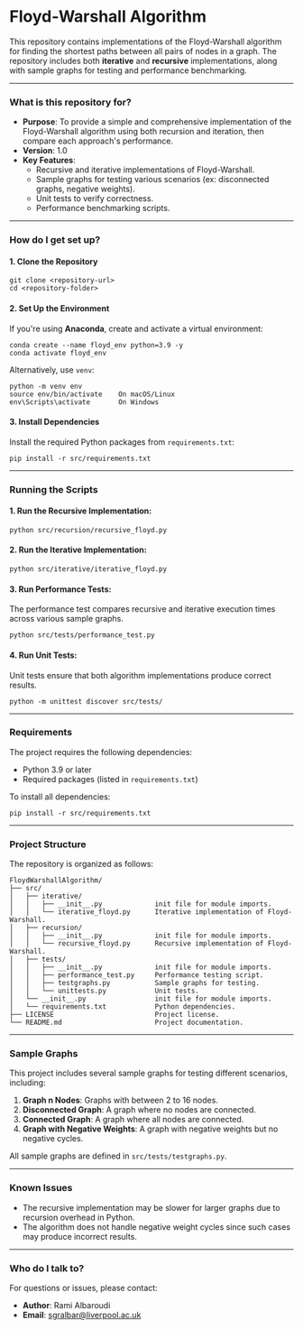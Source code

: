 # Floyd-Warshall Algorithm #

This repository contains implementations of the Floyd-Warshall algorithm for finding the shortest paths between all pairs of nodes in a graph. The repository includes both **iterative** and **recursive** implementations, along with sample graphs for testing and performance benchmarking.

---

### What is this repository for? ###
- **Purpose**: To provide a simple and comprehensive implementation of the Floyd-Warshall algorithm using both recursion and iteration, then compare each approach's performance.
- **Version**: 1.0
- **Key Features**:
  - Recursive and iterative implementations of Floyd-Warshall.
  - Sample graphs for testing various scenarios (ex: disconnected graphs, negative weights).
  - Unit tests to verify correctness.
  - Performance benchmarking scripts.

---

### How do I get set up? ###

#### 1. Clone the Repository
```
git clone <repository-url>
cd <repository-folder>
```

#### 2. Set Up the Environment
If you're using **Anaconda**, create and activate a virtual environment:
```
conda create --name floyd_env python=3.9 -y
conda activate floyd_env
```

Alternatively, use `venv`:
```
python -m venv env
source env/bin/activate    On macOS/Linux
env\Scripts\activate       On Windows
```

#### 3. Install Dependencies
Install the required Python packages from `requirements.txt`:
```
pip install -r src/requirements.txt
```

---

### Running the Scripts ###

#### 1. Run the Recursive Implementation:
```
python src/recursion/recursive_floyd.py
```

#### 2. Run the Iterative Implementation:
```
python src/iterative/iterative_floyd.py
```

#### 3. Run Performance Tests:
The performance test compares recursive and iterative execution times across various sample graphs.
```
python src/tests/performance_test.py
```

#### 4. Run Unit Tests:
Unit tests ensure that both algorithm implementations produce correct results.
```
python -m unittest discover src/tests/
```

---

### Requirements ###

The project requires the following dependencies:
- Python 3.9 or later
- Required packages (listed in `requirements.txt`)

To install all dependencies:
```
pip install -r src/requirements.txt
```

---

### Project Structure ###

The repository is organized as follows:

```
FloydWarshallAlgorithm/
├── src/
│   ├── iterative/
│   │   ├── __init__.py             init file for module imports.
│   │   └── iterative_floyd.py      Iterative implementation of Floyd-Warshall.
│   ├── recursion/
│   │   ├── __init__.py             init file for module imports.
│   │   └── recursive_floyd.py      Recursive implementation of Floyd-Warshall.
│   ├── tests/
│   │   ├── __init__.py             init file for module imports.
│   │   ├── performance_test.py     Performance testing script.
│   │   ├── testgraphs.py           Sample graphs for testing.
│   │   └── unittests.py            Unit tests.
│   └── __init__.py                 init file for module imports.
│   └── requirements.txt            Python dependencies.
├── LICENSE                         Project license.
└── README.md                       Project documentation.
```

---

### Sample Graphs ###

This project includes several sample graphs for testing different scenarios, including:

1. **Graph n Nodes**: Graphs with between 2 to 16 nodes.
2. **Disconnected Graph**: A graph where no nodes are connected.
3. **Connected Graph**: A graph where all nodes are connected.
4. **Graph with Negative Weights**: A graph with negative weights but no negative cycles.

All sample graphs are defined in `src/tests/testgraphs.py`.

---

### Known Issues ###

- The recursive implementation may be slower for larger graphs due to recursion overhead in Python.
- The algorithm does not handle negative weight cycles since such cases may produce incorrect results.

---

### Who do I talk to? ###

For questions or issues, please contact:

- **Author**: Rami Albaroudi
- **Email**: sgralbar@liverpool.ac.uk


